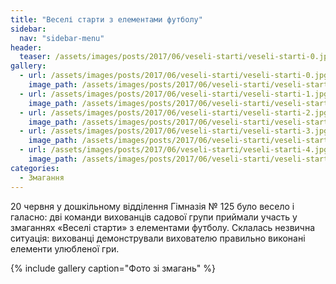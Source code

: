 ```yaml
---
title: "Веселі старти з елементами футболу"
sidebar:
  nav: "sidebar-menu"
header:
  teaser: /assets/images/posts/2017/06/veseli-starti/veseli-starti-0.jpg
gallery:
  - url: /assets/images/posts/2017/06/veseli-starti/veseli-starti-0.jpg
    image_path: /assets/images/posts/2017/06/veseli-starti/veseli-starti-0.jpg
  - url: /assets/images/posts/2017/06/veseli-starti/veseli-starti-1.jpg
    image_path: /assets/images/posts/2017/06/veseli-starti/veseli-starti-1.jpg
  - url: /assets/images/posts/2017/06/veseli-starti/veseli-starti-2.jpg
    image_path: /assets/images/posts/2017/06/veseli-starti/veseli-starti-2.jpg
  - url: /assets/images/posts/2017/06/veseli-starti/veseli-starti-3.jpg
    image_path: /assets/images/posts/2017/06/veseli-starti/veseli-starti-3.jpg
  - url: /assets/images/posts/2017/06/veseli-starti/veseli-starti-4.jpg
    image_path: /assets/images/posts/2017/06/veseli-starti/veseli-starti-4.jpg
categories:
  - Змагання
---
```


20 червня у дошкільному відділення Гімназія № 125 було весело і  галасно:  дві команди вихованців садової групи приймали участь у змаганнях «Веселі старти» з елементами футболу. Склалась незвична ситуація: вихованці демонстрували вихователю правильно виконані елементи улюбленої гри.

{% include gallery caption="Фото зі змагань" %}
